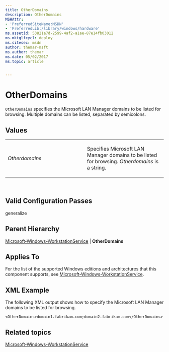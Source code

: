 ```yaml
---
title: OtherDomains
description: OtherDomains
MSHAttr:
- 'PreferredSiteName:MSDN'
- 'PreferredLib:/library/windows/hardware'
ms.assetid: 53821a7d-2599-4af2-a1ae-87e14fb03012
ms.mktglfcycl: deploy
ms.sitesec: msdn
author: themar-msft
ms.author: themar
ms.date: 05/02/2017
ms.topic: article


---
```


# OtherDomains


`OtherDomains` specifies the Microsoft LAN Manager domains to be listed for browsing. Multiple domains can be listed, separated by semicolons.

## Values


<table>
<colgroup>
<col width="50%" />
<col width="50%" />
</colgroup>
<tbody>
<tr class="odd">
<td><p><em>Otherdomains</em></p></td>
<td><p>Specifies Microsoft LAN Manager domains to be listed for browsing. <em>Otherdomains</em> is a string.</p></td>
</tr>
</tbody>
</table>

 

## Valid Configuration Passes


generalize

## Parent Hierarchy


[Microsoft-Windows-WorkstationService](microsoft-windows-workstationservice.md) | **OtherDomains**

## Applies To


For the list of the supported Windows editions and architectures that this component supports, see [Microsoft-Windows-WorkstationService](microsoft-windows-workstationservice.md).

## XML Example


The following XML output shows how to specify the Microsoft LAN Manager domains to be listed for browsing.

```
<OtherDomains>domain1.fabrikam.com;domain2.fabrikam.com</OtherDomains>
```

## Related topics


[Microsoft-Windows-WorkstationService](microsoft-windows-workstationservice.md)

 

 








